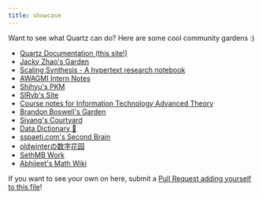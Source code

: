 ```yaml
---
title: showcase
---
```


Want to see what Quartz can do? Here are some cool community gardens :)

* [Quartz Documentation (this site!)](https://quartz.jzhao.xyz/)
* [Jacky Zhao's Garden](https://jzhao.xyz/)
* [Scaling Synthesis - A hypertext research notebook](https://scalingsynthesis.com/)
* [AWAGMI Intern Notes](https://notes.awagmi.xyz/)
* [Shihyu's PKM](https://shihyuho.github.io/pkm/)
* [SlRvb's Site](https://slrvb.github.io/Site/)
* [Course notes for Information Technology Advanced Theory](https://a2itnotes.github.io/quartz/)
* [Brandon Boswell's Garden](https://brandonkboswell.com)
* [Siyang's Courtyard](https://siyangsun.github.io/courtyard/)
* [Data Dictionary 🧠](https://glossary.airbyte.com/)
* [sspaeti.com's Second Brain](https://brain.sspaeti.com/)
* [oldwinterの数字花园](https://garden.oldwinter.top/)
* [SethMB Work](https://sethmb.xyz/)
* [Abhijeet's Math Wiki](https://abhmul.github.io/quartz/Math-Wiki/)

If you want to see your own on here, submit a [Pull Request adding yourself to this file](https://github.com/jackyzha0/quartz/blob/hugo/content/notes/showcase.md)!
